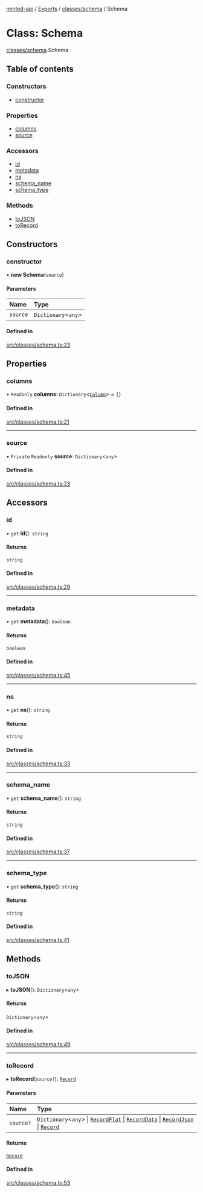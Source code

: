 [minted-api](../README.md) / [Exports](../modules.md) / [classes/schema](../modules/classes_schema.md) / Schema

# Class: Schema

[classes/schema](../modules/classes_schema.md).Schema

## Table of contents

### Constructors

- [constructor](classes_schema.Schema.md#constructor)

### Properties

- [columns](classes_schema.Schema.md#columns)
- [source](classes_schema.Schema.md#source)

### Accessors

- [id](classes_schema.Schema.md#id)
- [metadata](classes_schema.Schema.md#metadata)
- [ns](classes_schema.Schema.md#ns)
- [schema\_name](classes_schema.Schema.md#schema_name)
- [schema\_type](classes_schema.Schema.md#schema_type)

### Methods

- [toJSON](classes_schema.Schema.md#tojson)
- [toRecord](classes_schema.Schema.md#torecord)

## Constructors

### constructor

• **new Schema**(`source`)

#### Parameters

| Name | Type |
| :------ | :------ |
| `source` | `Dictionary`<`any`\> |

#### Defined in

[src/classes/schema.ts:23](https://github.com/ianzepp/minted-api-ts/blob/05123f2/src/classes/schema.ts#L23)

## Properties

### columns

• `Readonly` **columns**: `Dictionary`<[`Column`](classes_column.Column.md)\> = `{}`

#### Defined in

[src/classes/schema.ts:21](https://github.com/ianzepp/minted-api-ts/blob/05123f2/src/classes/schema.ts#L21)

___

### source

• `Private` `Readonly` **source**: `Dictionary`<`any`\>

#### Defined in

[src/classes/schema.ts:23](https://github.com/ianzepp/minted-api-ts/blob/05123f2/src/classes/schema.ts#L23)

## Accessors

### id

• `get` **id**(): `string`

#### Returns

`string`

#### Defined in

[src/classes/schema.ts:29](https://github.com/ianzepp/minted-api-ts/blob/05123f2/src/classes/schema.ts#L29)

___

### metadata

• `get` **metadata**(): `boolean`

#### Returns

`boolean`

#### Defined in

[src/classes/schema.ts:45](https://github.com/ianzepp/minted-api-ts/blob/05123f2/src/classes/schema.ts#L45)

___

### ns

• `get` **ns**(): `string`

#### Returns

`string`

#### Defined in

[src/classes/schema.ts:33](https://github.com/ianzepp/minted-api-ts/blob/05123f2/src/classes/schema.ts#L33)

___

### schema\_name

• `get` **schema_name**(): `string`

#### Returns

`string`

#### Defined in

[src/classes/schema.ts:37](https://github.com/ianzepp/minted-api-ts/blob/05123f2/src/classes/schema.ts#L37)

___

### schema\_type

• `get` **schema_type**(): `string`

#### Returns

`string`

#### Defined in

[src/classes/schema.ts:41](https://github.com/ianzepp/minted-api-ts/blob/05123f2/src/classes/schema.ts#L41)

## Methods

### toJSON

▸ **toJSON**(): `Dictionary`<`any`\>

#### Returns

`Dictionary`<`any`\>

#### Defined in

[src/classes/schema.ts:49](https://github.com/ianzepp/minted-api-ts/blob/05123f2/src/classes/schema.ts#L49)

___

### toRecord

▸ **toRecord**(`source?`): [`Record`](classes_record.Record.md)

#### Parameters

| Name | Type |
| :------ | :------ |
| `source?` | `Dictionary`<`any`\> \| [`RecordFlat`](../interfaces/layouts_record.RecordFlat.md) \| [`RecordData`](../interfaces/layouts_record.RecordData.md) \| [`RecordJson`](../interfaces/layouts_record.RecordJson.md) \| [`Record`](classes_record.Record.md) |

#### Returns

[`Record`](classes_record.Record.md)

#### Defined in

[src/classes/schema.ts:53](https://github.com/ianzepp/minted-api-ts/blob/05123f2/src/classes/schema.ts#L53)
